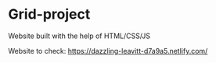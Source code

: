 # Grid-project
Website built with the help of HTML/CSS/JS

Website to check: https://dazzling-leavitt-d7a9a5.netlify.com/
